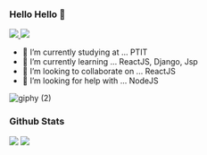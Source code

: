 ### Hello Hello 👋
<a href=https://www.facebook.com/npt3112001/> <img src="https://img.shields.io/badge/fb-facebook-blue"> </a>
<img src="https://img.shields.io/github/followers/nguyenphuctinh?style=social">
- 🔭 I’m currently studying at ... PTIT
- 🌱 I’m currently learning ... ReactJS, Django, Jsp
- 👯 I’m looking to collaborate on ... ReactJS
- 🤔 I’m looking for help with ... NodeJS


![giphy (2)](https://user-images.githubusercontent.com/73649278/127175471-106c365d-f2ee-44df-915e-c386cc6e886c.gif)

### Github Stats
<img src="https://github-readme-stats.vercel.app/api?username=nguyenphuctinh&theme=tokyonight&show_icons=true&count_private=true">
<img src="https://github-readme-stats.vercel.app/api/top-langs/?username=nguyenphuctinh&theme=tokyonight&layout=&langs_count=5">



